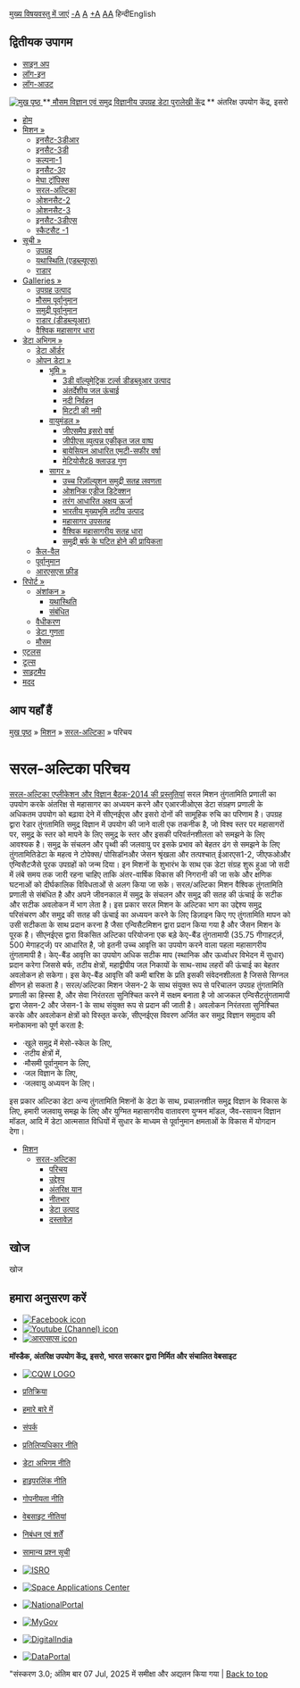 [मुख्य विषयवस्तु में जाएं](https://www.mosdac.gov.in/saral-altika-introduction?language=hi#main-content "Skip to main Content")
[-A](javascript:;) [A](javascript:;) [+A](javascript:;)
[A](javascript:drupalHighContrast.enableStyles\(\))[A](javascript:drupalHighContrast.disableStyles\(\))
हिन्दीEnglish
## द्वितीयक उपागम
  * [साइन अप](https://www.mosdac.gov.in/internal/registration?language=hi)
  * [लॉग-इन](https://www.mosdac.gov.in/internal/uops?language=hi)
  * [लॉग-आउट](https://www.mosdac.gov.in/internal/logout?language=hi)

[ ![मुख पृष्ठ](https://www.mosdac.gov.in/sites/default/files/mosdac_small.png) ](https://www.mosdac.gov.in/?language=hi "मुख पृष्ठ")
**[ मौसम विज्ञान एवं समुद्र विज्ञानीय उपग्रह डेटा पुरालेखी केंद्र](https://www.mosdac.gov.in/?language=hi "मुख पृष्ठ") **
अंतरिक्ष उपयोग केंद्र, इसरो 
  * [होम](https://www.mosdac.gov.in/?language=hi)
  * [मिशन »](https://www.mosdac.gov.in/saral-altika-introduction?language=hi)
    * [इनसैट-3डीआर](https://www.mosdac.gov.in/insat-3dr?language=hi)
    * [इनसैट-3डी](https://www.mosdac.gov.in/insat-3d?language=hi)
    * [कल्पना-1](https://www.mosdac.gov.in/kalpana-1?language=hi)
    * [इनसैट-3ए](https://www.mosdac.gov.in/insat-3a?language=hi)
    * [मेघा ट्रॉपिक्स](https://www.mosdac.gov.in/megha-tropiques?language=hi)
    * [सरल-अल्टिका](https://www.mosdac.gov.in/saral-altika?language=hi)
    * [ओशनसैट-2](https://www.mosdac.gov.in/oceansat-2?language=hi)
    * [ओशनसैट-3](https://www.mosdac.gov.in/oceansat-3?language=hi)
    * [इनसैट-3डीएस](https://www.mosdac.gov.in/insat-3ds?language=hi)
    * [स्कैटसैट -1](https://www.mosdac.gov.in/scatsat-1?language=hi)
  * [सूची »](https://www.mosdac.gov.in/saral-altika-introduction?language=hi)
    * [उपग्रह](https://www.mosdac.gov.in/internal/catalog-satellite?language=hi)
    * [यथास्थिति (एडब्ल्यूएस)](https://www.mosdac.gov.in/internal/catalog-insitu?language=hi)
    * [राडार](https://www.mosdac.gov.in/internal/catalog-radar?language=hi)
  * [Galleries »](https://www.mosdac.gov.in/saral-altika-introduction?language=hi)
    * [ उपग्रह उत्पाद](https://www.mosdac.gov.in/internal/gallery?language=hi)
    * [मौसम पूर्वानुमान](https://www.mosdac.gov.in/internal/gallery/weather?language=hi)
    * [समुद्री पूर्वानुमान](https://www.mosdac.gov.in/internal/gallery/ocean?language=hi)
    * [राडार (डीडब्ल्यूआर)](https://www.mosdac.gov.in/internal/gallery/dwr?language=hi)
    * [वैश्विक महासागर धारा](https://www.mosdac.gov.in/internal/gallery/current?language=hi)
  * [डेटा अभिगम »](https://www.mosdac.gov.in/saral-altika-introduction?language=hi)
    * [डेटा ऑर्डर](https://www.mosdac.gov.in/internal/uops?language=hi)
    * [ओपन डेटा »](https://www.mosdac.gov.in/saral-altika-introduction?language=hi)
      * [भूमि »](https://www.mosdac.gov.in/saral-altika-introduction?language=hi)
        * [3डी वॉल्यूमेट्रिक टर्ल्स डीडब्लूआर उत्पाद](https://www.mosdac.gov.in/3d-volumetric-terls-dwrproduct?language=hi)
        * [अंतर्देशीय जल ऊंचाई](https://www.mosdac.gov.in/inland-water-height?language=hi)
        * [नदी निर्वहन](https://www.mosdac.gov.in/river-discharge?language=hi)
        * [मिटटी की नमी](https://www.mosdac.gov.in/soil-moisture-0?language=hi)
      * [वायुमंडल »](https://www.mosdac.gov.in/saral-altika-introduction?language=hi)
        * [जीएसमैप इसरो वर्षा](https://www.mosdac.gov.in/gsmap-isro-rain?language=hi)
        * [जीपीएस व्युत्पन्न एकीकृत जल वाष्प](https://www.mosdac.gov.in/gps-derived-integrated-water-vapour?language=hi)
        * [बायेसियन आधारित एमटी-सफीर वर्षा](https://www.mosdac.gov.in/bayesian-based-mt-saphir-rainfall?language=hi)
        * [मेटियोसैट8 क्लाउड गुण](https://www.mosdac.gov.in/meteosat8-cloud-properties?language=hi)
      * [सागर »](https://www.mosdac.gov.in/saral-altika-introduction?language=hi)
        * [उच्च रिज़ॉल्यूशन समुद्री सतह लवणता](https://www.mosdac.gov.in/high-resolution-sea-surface-salinity?language=hi)
        * [ओशनिक एडीज डिटेक्शन](https://www.mosdac.gov.in/oceanic-eddies-detection?language=hi)
        * [तरंग आधारित अक्षय ऊर्जा](https://www.mosdac.gov.in/wave-based-renewable-energy?language=hi)
        * [भारतीय मुख्यभूमि तटीय उत्पाद](https://www.mosdac.gov.in/indian-mainland-coastal-product?language=hi)
        * [महासागर उपसतह](https://www.mosdac.gov.in/global-ocean-surface-current?language=hi)
        * [वैश्विक महासागरीय सतह धारा](https://www.mosdac.gov.in/ocean-subsurface?language=hi)
        * [समुद्री बर्फ के घटित होने की प्रायिकता](https://www.mosdac.gov.in/sea-ice-occurrence-probability?language=hi)
    * [कैल-वैल](https://www.mosdac.gov.in/internal/calval-data?language=hi)
    * [पूर्वानुमान](https://www.mosdac.gov.in/internal/forecast-menu?language=hi)
    * [ आरएसएस फ़ीड](https://www.mosdac.gov.in/rss-feed?language=hi "
आरएसएस फ़ीड")
  * [रिपोर्ट »](https://www.mosdac.gov.in/saral-altika-introduction?language=hi)
    * [अंशांकन »](https://www.mosdac.gov.in/saral-altika-introduction?language=hi)
      * [यथास्थिति](https://www.mosdac.gov.in/insitu?language=hi)
      * [संबंधित](https://www.mosdac.gov.in/calibration-reports?language=hi)
    * [वैधीकरण](https://www.mosdac.gov.in/validation-reports?language=hi)
    * [डेटा गुणता](https://www.mosdac.gov.in/data-quality?language=hi)
    * [मौसम](https://www.mosdac.gov.in/weather-reports?language=hi)
  * [एटलस](https://www.mosdac.gov.in/atlases?language=hi)
  * [टूल्स](https://www.mosdac.gov.in/tools?language=hi)
  * [साइटमैप](https://www.mosdac.gov.in/sitemap?language=hi)
  * [मदद](https://www.mosdac.gov.in/help?language=hi)


## आप यहाँ हैं
[मुख पृष्ठ](https://www.mosdac.gov.in/?language=hi) » [मिशन](https://www.mosdac.gov.in/saral-altika-introduction?language=hi) » [सरल-अल्टिका](https://www.mosdac.gov.in/saral-altika?language=hi) » परिचय
# सरल-अल्टिका परिचय
[सरल-अल्टिका एप्लीकेशन और विज्ञान बैठक-2014 की प्रस्तुतियां](https://mosdac.gov.in/data/Missions/saral/saral_meet_2014/saral-presentations.html)
सरल मिशन तुंगतामिति प्रणाली का उपयोग करके अंतरिक्ष से महासागर का अध्ययन करने और एआरजीओएस डेटा संग्रहण प्रणाली के अधिकतम उपयोग को बढ़ावा देने में सीएनईएस और इसरो दोनों की सामूहिक रुचि का परिणाम है। उपग्रह द्वारा रेडार तुंगतामिति समुद्र विज्ञान में उपयोग की जाने वाली एक तकनीक है, जो विश्व स्तर पर महासागरों पर, समुद्र के स्तर को मापने के लिए समुद्र के स्तर और इसकी परिवर्तनशीलता को समझने के लिए आवश्यक है। समुद्र के संचलन और पृथ्वी की जलवायु पर इसके प्रभाव को बेहतर ढंग से समझने के लिए तुंगतामितिडेटा के महत्व ने टोपेक्स/ पोसिडॉनऔर जेसन श्रृंखला और तत्पश्चात् ईआरएस1-2, जीएफओऔर एन्विसैटजैसे पूरक उपग्रहों को जन्म दिया। इन मिशनों के शुभारंभ के साथ एक डेटा संग्रह शुरू हुआ जो सदी में लंबे समय तक जारी रहना चाहिए ताकि अंतर-वार्षिक विकास की निगरानी की जा सके और क्षणिक घटनाओं को दीर्घकालिक विविधताओं से अलग किया जा सके। 
सरल/अल्टिका मिशन वैश्विक तुंगतामिति प्रणाली से संबंधित है और अपने जीवनकाल में समुद्र के संचलन और समुद्र की सतह की ऊंचाई के सटीक और सटीक अवलोकन में भाग लेता है। 
इस प्रकार सरल मिशन के अल्टिका भाग का उद्देश्य समुद्र परिसंचरण और समुद्र की सतह की ऊंचाई का अध्ययन करने के लिए डिज़ाइन किए गए तुंगतामिति मापन को उसी सटीकता के साथ प्रदान करना है जैसा एन्विसैटमिशन द्वारा प्रदान किया गया है और जैसन मिशन के पूरक है। 
सीएनईएस द्वारा विकसित अल्टिका परियोजना एक बड़े केए-बैंड तुंगतामापी (35.75 गीगाहर्ट्ज़, 500 मेगाहर्ट्ज) पर आधारित है, जो इतनी उच्च आवृत्ति का उपयोग करने वाला पहला महासागरीय तुंगतामापी है। केए-बैंड आवृत्ति का उपयोग अधिक सटीक माप (स्थानिक और ऊर्ध्वाधर विभेदन में सुधार) प्रदान करेगा जिससे बर्फ, तटीय क्षेत्रों, महाद्वीपीय जल निकायों के साथ-साथ लहरों की ऊंचाई का बेहतर अवलोकन हो सकेगा। इस केए-बैंड आवृत्ति की कमी बारिश के प्रति इसकी संवेदनशीलता है जिससे सिग्नल क्षीणन हो सकता है। 
सरल/अल्टिका मिशन जेसन-2 के साथ संयुक्त रूप से परिचालन उपग्रह तुंगतामिति प्रणाली का हिस्सा है, और सेवा निरंतरता सुनिश्चित करने में सक्षम बनाता है जो आजकल एन्विसैटतुंगतामापी द्वारा जेसन-2 और जेसन-1 के साथ संयुक्त रूप से प्रदान की जाती है। 
अवलोकन निरंतरता सुनिश्चित करके और अवलोकन क्षेत्रों को विस्तृत करके, सीएनईएस विवरण अर्जित कर समुद्र विज्ञान समुदाय की मनोकामना को पूर्ण करता है: 
  * ·खुले समुद्र में मेसो-स्केल के लिए, 
  * ·तटीय क्षेत्रों में, 
  * ·मौसमी पूर्वानुमान के लिए, 
  * ·जल विज्ञान के लिए, 
  * ·जलवायु अध्ययन के लिए। 


इस प्रकार अल्टिका डेटा अन्य तुंगतामिति मिशनों के डेटा के साथ, प्रचालनशील समुद्र विज्ञान के विकास के लिए, हमारी जलवायु समझ के लिए और युग्मित महासागरीय वातावरण युग्मन मॉडल, जैव-रसायन विज्ञान मॉडल, आदि में डेटा आत्मसात विधियों में सुधार के माध्यम से पूर्वानुमान क्षमताओं के विकास में योगदान देगा।
  * [मिशन](https://www.mosdac.gov.in/saral-altika-introduction?language=hi)
    * [सरल-अल्टिका](https://www.mosdac.gov.in/saral-altika?language=hi)
      * [परिचय](https://www.mosdac.gov.in/saral-altika-introduction?language=hi)
      * [उद्देश्य](https://www.mosdac.gov.in/saral-altika-objectives?language=hi)
      * [अंतरिक्ष यान](https://www.mosdac.gov.in/saral-altika-spacecraft?language=hi)
      * [नीतभार](https://www.mosdac.gov.in/saral-altika-payloads?language=hi)
      * [डेटा उत्पाद](https://www.mosdac.gov.in/internal/catalog-saral?language=hi)
      * [दस्तावेज़](https://www.mosdac.gov.in/saral-references?language=hi)


## खोज
खोज 
## हमारा अनुसरण करें
  * [![Facebook icon](https://www.mosdac.gov.in/sites/all/modules/social_media_links/libraries/elegantthemes/PNG/facebook.png)](https://www.facebook.com/mosdac.sac.isro "Facebook")
  * [![Youtube \(Channel\) icon](https://www.mosdac.gov.in/sites/all/modules/social_media_links/libraries/elegantthemes/PNG/youtube.png)](http://www.youtube.com/channel/UCDVkai9WIgY2ZgrlF_08Yeg "Youtube \(Channel\)")
  * [![आरएसएस icon](https://www.mosdac.gov.in/sites/all/modules/social_media_links/libraries/elegantthemes/PNG/rss.png)](https://www.mosdac.gov.in/?language=hirss.xml "आरएसएस")


**मॉस्डैक, अंतरिक्ष उपयोग केंद्र, इसरो, भारत सरकार द्वारा निर्मित और संचालित वेबसाइट**
  * [![CQW LOGO](https://www.mosdac.gov.in/docs/cqw_logo.gif)](https://www.mosdac.gov.in/docs/STQC.pdf "Quality Certificate")


  * [प्रतिक्रिया](https://www.mosdac.gov.in/mosdac-feedback?language=hi)
  * [हमारे बारे में](https://www.mosdac.gov.in/about-us?language=hi)
  * [संपर्क](https://www.mosdac.gov.in/contact-us?language=hi)
  * [प्रतिलिप्यधिकार नीति](https://www.mosdac.gov.in/node/1268?language=hi)
  * [डेटा अभिगम नीति](https://www.mosdac.gov.in/node/1267?language=hi)
  * [हाइपरलिंक नीति](https://www.mosdac.gov.in/node/1269?language=hi)
  * [गोपनीयता नीति](https://www.mosdac.gov.in/node/1270?language=hi)
  * [वेबसाइट नीतियां](https://www.mosdac.gov.in/website-policies?language=hi)
  * [निबंधन एवं शर्तें](https://www.mosdac.gov.in/node/1271?language=hi)
  * [सामान्य प्रश्न सूची](https://www.mosdac.gov.in/faq-page?language=hi)


  * [![ISRO](https://www.mosdac.gov.in/sites/default/files/styles/thumbnail/public/logo-transparent.png?itok=IUS20l-w)](http://www.isro.gov.in)
  * [![Space Applications Center](https://www.mosdac.gov.in/sites/default/files/styles/thumbnail/public/saclogo.png?itok=_Jv4AuIn)](http://www.sac.gov.in)
  * [![NationalPortal](https://www.mosdac.gov.in/sites/default/files/styles/thumbnail/public/india-gov_0.png?itok=yssAPH3m)](http://www.india.gov.in)
  * [![MyGov](https://www.mosdac.gov.in/sites/default/files/styles/thumbnail/public/mygov_0.png?itok=Po-dzdT3)](http://mygov.in/)
  * [![DigitalIndia](https://www.mosdac.gov.in/sites/default/files/styles/thumbnail/public/digital-india_0.png?itok=ntlP7atE)](http://www.digitalindia.gov.in/)
  * [![DataPortal](https://www.mosdac.gov.in/sites/default/files/styles/thumbnail/public/data-gov.png?itok=qYA78FgB)](http://data.gov.in)


"संस्करण 3.0; अंतिम बार 07 Jul, 2025 में समीक्षा और अद्यतन किया गया | 
[](https://www.mosdac.gov.in/saral-altika-introduction?language=hi "Previous")[](https://www.mosdac.gov.in/saral-altika-introduction?language=hi "अगला")
[](https://www.mosdac.gov.in/saral-altika-introduction?language=hi)
[](https://www.mosdac.gov.in/saral-altika-introduction?language=hi "Previous")[](https://www.mosdac.gov.in/saral-altika-introduction?language=hi "अगला")
[](https://www.mosdac.gov.in/saral-altika-introduction?language=hi "Close")[](https://www.mosdac.gov.in/saral-altika-introduction?language=hi)[](https://www.mosdac.gov.in/saral-altika-introduction?language=hi)[](https://www.mosdac.gov.in/saral-altika-introduction?language=hi "Pause Slideshow")[](https://www.mosdac.gov.in/saral-altika-introduction?language=hi "Play Slideshow")
[Back to top](https://www.mosdac.gov.in/saral-altika-introduction?language=hi#top)

